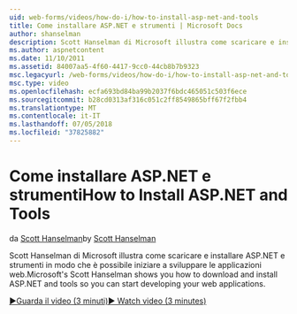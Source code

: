 ```yaml
---
uid: web-forms/videos/how-do-i/how-to-install-asp-net-and-tools
title: Come installare ASP.NET e strumenti | Microsoft Docs
author: shanselman
description: Scott Hanselman di Microsoft illustra come scaricare e installare ASP.NET e strumenti in modo che è possibile iniziare a sviluppare le applicazioni web.
ms.author: aspnetcontent
ms.date: 11/10/2011
ms.assetid: 84007aa5-4f60-4417-9cc0-44cb8b7b9323
msc.legacyurl: /web-forms/videos/how-do-i/how-to-install-asp-net-and-tools
msc.type: video
ms.openlocfilehash: ecfa693bd84ba99b2037f6bdc465051c503f6ece
ms.sourcegitcommit: b28cd0313af316c051c2ff8549865bff67f2fbb4
ms.translationtype: MT
ms.contentlocale: it-IT
ms.lasthandoff: 07/05/2018
ms.locfileid: "37825882"
---
```

<a name="how-to-install-aspnet-and-tools"></a><span data-ttu-id="d3b67-103">Come installare ASP.NET e strumenti</span><span class="sxs-lookup"><span data-stu-id="d3b67-103">How to Install ASP.NET and Tools</span></span>
====================
<span data-ttu-id="d3b67-104">da [Scott Hanselman](https://github.com/shanselman)</span><span class="sxs-lookup"><span data-stu-id="d3b67-104">by [Scott Hanselman](https://github.com/shanselman)</span></span>

<span data-ttu-id="d3b67-105">Scott Hanselman di Microsoft illustra come scaricare e installare ASP.NET e strumenti in modo che è possibile iniziare a sviluppare le applicazioni web.</span><span class="sxs-lookup"><span data-stu-id="d3b67-105">Microsoft's Scott Hanselman shows you how to download and install ASP.NET and tools so you can start developing your web applications.</span></span>

[<span data-ttu-id="d3b67-106">&#9654;Guarda il video (3 minuti)</span><span class="sxs-lookup"><span data-stu-id="d3b67-106">&#9654; Watch video (3 minutes)</span></span>](https://channel9.msdn.com/Blogs/ASP-NET-Site-Videos/how-to-install-asp-net-and-tools)
